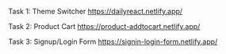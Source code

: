 Task 1: Theme Switcher 
https://dailyreact.netlify.app/

Task 2: Product Cart
https://product-addtocart.netlify.app/

Task 3: Signup/Login Form
https://signin-login-form.netlify.app/
